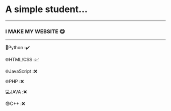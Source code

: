 # A simple student...  
---
### I MAKE MY WEBSITE 😋
---
🐍Python :✔️

🌐HTML/CSS :📈

🌐JavaScript :❌ 

🌐PHP :❌ 

💻JAVA :❌ 

😎C++ :❌
